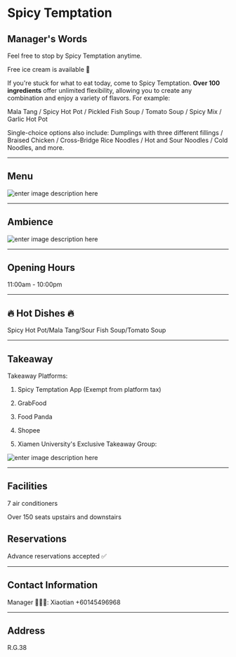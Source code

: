 ﻿# Spicy Temptation

## Manager's Words

Feel free to stop by Spicy Temptation anytime.

Free ice cream is available :icecream:

If you're stuck for what to eat today, come to Spicy Temptation. **Over 100 ingredients** offer unlimited flexibility, allowing you to create any combination and enjoy a variety of flavors. For example:

Mala Tang / Spicy Hot Pot / Pickled Fish Soup / Tomato Soup / Spicy Mix / Garlic Hot Pot

Single-choice options also include: Dumplings with three different fillings / Braised Chicken / Cross-Bridge Rice Noodles / Hot and Sour Noodles / Cold Noodles, and more.

---

## Menu

![enter image description here](https://img.xmummap.com/G_spicytemptation_menu.webp)

---

## Ambience

![enter image description here](https://img.xmummap.com/G_spicytemptation_surd.webp)

---

## Opening Hours

11:00am - 10:00pm

---

## :fire: Hot Dishes :fire:

Spicy Hot Pot/Mala Tang/Sour Fish Soup/Tomato Soup

---

## Takeaway

Takeaway Platforms:

1. Spicy Temptation App (Exempt from platform tax)

2. GrabFood

3. Food Panda

4. Shopee

5. Xiamen University's Exclusive Takeaway Group:

![enter image description here](https://img.xmummap.com/G_spicytemptation_wechatcode.webp)

---

## Facilities

7 air conditioners

Over 150 seats upstairs and downstairs

## Reservations

Advance reservations accepted ✅

---

## Contact Information

Manager 👨🏻‍💻: Xiaotian +60145496968

---

## Address

R.G.38
